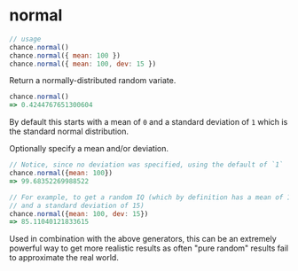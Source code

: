 # normal

```js
// usage
chance.normal()
chance.normal({ mean: 100 })
chance.normal({ mean: 100, dev: 15 })
```

Return a normally-distributed random variate.

```js
chance.normal()
=> 0.4244767651300604
```

By default this starts with a mean of `0` and a standard deviation of `1` which
is the standard normal distribution.

Optionally specify a mean and/or deviation.

```js
// Notice, since no deviation was specified, using the default of `1`
chance.normal({mean: 100})
=> 99.68352269988522

// For example, to get a random IQ (which by definition has a mean of 100
// and a standard deviation of 15)
chance.normal({mean: 100, dev: 15})
=> 85.11040121833615
```

Used in combination with the above generators, this can be an extremely powerful
way to get more realistic results as often "pure random" results fail to
approximate the real world.
